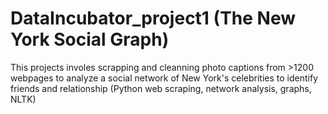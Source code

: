# DataIncubator_project1 (The New York Social Graph)
This projects involes scrapping and cleanning photo captions from >1200 webpages to analyze a social network of New York's celebrities to identify friends and relationship (Python web scraping, network analysis, graphs, NLTK)
